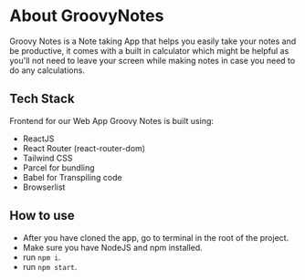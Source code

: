 # About GroovyNotes

Groovy Notes is a Note taking App that helps you easily take your notes and be  productive, it comes with a built in calculator which might be helpful as you'll not need to leave your screen while making notes in case you need to do any calculations.

## Tech Stack

Frontend for our Web App Groovy Notes is built using:
 - ReactJS
 - React Router (react-router-dom)
 - Tailwind CSS
 - Parcel for bundling
 - Babel for Transpiling code
 - Browserlist

## How to use
 - After you have cloned the app, go to terminal in the root of the project.
 - Make sure you have NodeJS and npm installed.
 - run `npm i`.
 - run `npm start`.